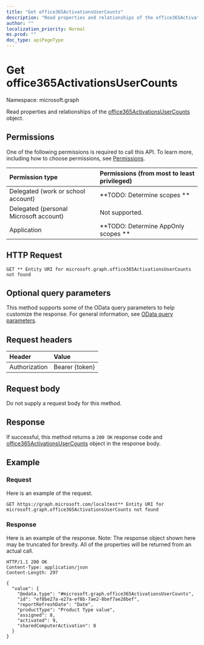 ```yaml
---
title: "Get office365ActivationsUserCounts"
description: "Read properties and relationships of the office365ActivationsUserCounts object."
author: ""
localization_priority: Normal
ms.prod: ""
doc_type: apiPageType
---
```


# Get office365ActivationsUserCounts

Namespace: microsoft.graph

Read properties and relationships of the [office365ActivationsUserCounts](../resources/office365activationsusercounts.md) object.

## Permissions
One of the following permissions is required to call this API. To learn more, including how to choose permissions, see [Permissions](/concepts/permissions-reference.md).

|Permission type|Permissions (from most to least privileged)|
|:---|:---|
|Delegated (work or school account)|**TODO: Determine scopes **|
|Delegated (personal Microsoft account)|Not supported.|
|Application|**TODO: Determine AppOnly scopes **|

## HTTP Request
<!-- {
  "blockType": "ignored"
}
-->
``` http
GET ** Entity URI for microsoft.graph.office365ActivationsUserCounts not found
```

## Optional query parameters
This method supports some of the OData query parameters to help customize the response. For general information, see [OData query parameters](/graph/query-parameters).

## Request headers
|Header|Value|
|:---|:---|
|Authorization|Bearer {token}|

## Request body
Do not supply a request body for this method.

## Response
If successful, this method returns a `200 OK` response code and [office365ActivationsUserCounts](../resources/office365activationsusercounts.md) object in the response body.

## Example

### Request
Here is an example of the request.
<!-- {
  "blockType": "request",
  "name": "get_office365activationsusercounts"
}
-->
``` http
GET https://graph.microsoft.com/localtest** Entity URI for microsoft.graph.office365ActivationsUserCounts not found
```

### Response
Here is an example of the response. Note: The response object shown here may be truncated for brevity. All of the properties will be returned from an actual call.
<!-- {
  "blockType": "response",
  "truncated": true,
  "@odata.type": "microsoft.graph.office365ActivationsUserCounts"
}
-->
``` http
HTTP/1.1 200 OK
Content-Type: application/json
Content-Length: 297

{
  "value": {
    "@odata.type": "#microsoft.graph.office365ActivationsUserCounts",
    "id": "ef8be27a-e27a-ef8b-7ae2-8bef7ae28bef",
    "reportRefreshDate": "Date",
    "productType": "Product Type value",
    "assigned": 8,
    "activated": 9,
    "sharedComputerActivation": 8
  }
}
```

